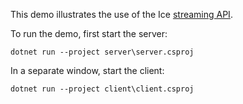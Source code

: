 This demo illustrates the use of the Ice [streaming API][1].

To run the demo, first start the server:
```
dotnet run --project server\server.csproj
```
In a separate window, start the client:
```
dotnet run --project client\client.csproj
```

[1]: https://doc.zeroc.com/ice/4.0/client-server-features/dynamic-ice/streaming-interfaces
